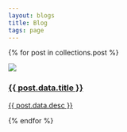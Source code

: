 ```yaml
---
layout: blogs
title: Blog
tags: page
---
```


{% for post in collections.post %}
<a href="{{ post.url | url }}">
<div class="blog-item">
    <img src="{{ post.data.img | url }}">
    <h3>{{ post.data.title }}</h3>
    <p>{{ post.data.desc }}</p>
</div>
</a>
{% endfor %}